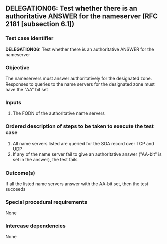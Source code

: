 ## DELEGATION06: Test whether there is an authoritative ANSWER for the nameserver (RFC 2181 [subsection 6.1])

### Test case identifier
**DELEGATION06:** Test whether there is an authoritative ANSWER for the nameserver 

### Objective
The nameservers must answer authoritatively for the designated zone. Responses to queries to the name servers for the designated zone must have the "AA" bit set

### Inputs
1. The FQDN of the authoritative name servers

### Ordered description of steps to be taken to execute the test case
1. All name servers listed are queried for the SOA record over TCP and UDP
2. If any of the name server fail to give an authoritative answer ("AA-bit" is set in the answer), the test fails


### Outcome(s)
If all the listed name servers answer with the AA-bit set, then the test succeeds

### Special procedural requirements
None

### Intercase dependencies
None

